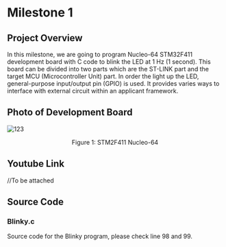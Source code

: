 # Milestone 1 
## Project Overview
In this milestone, we are going to program Nucleo-64 STM32F411 development board with C code to blink the LED at 1 Hz (1 second). This board can be divided into two parts which are the ST-LINK part and the target MCU (Microcontroller Unit) part. In order the light up the LED, general-purpose input/output pin (GPIO) is used. It provides varies ways to interface with external circuit within an applicant framework.

## Photo of Development Board 
![123](https://user-images.githubusercontent.com/93202001/167300165-d421c59d-ff27-4482-a611-926b277404b3.jpg)
                                        
<p align="center">
    Figure 1: STM2F411 Nucleo-64
</p>

## Youtube Link
//To be attached

## Source Code
### Blinky.c 
Source code for the Blinky program, please check line 98 and 99. 






